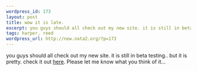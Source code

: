 ```yaml
--- 
wordpress_id: 173
layout: post
title: wow it is late.
excerpt: you guys should all check out my new site. it is still in beta testing.. but it is pretty. check it out here. Please let me know what you think of it...
tags: harper, reed
wordpress_url: http://new.nata2.org/?p=173
---
```

you guys should all check out my new site. it is still in beta testing.. but it is pretty. check it out <a href="http://harper-reed.com">here</a>. Please let me know what you think of it...
